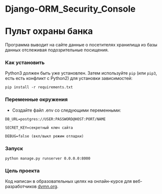 # Django-ORM_Security_Console
# Пульт охраны банка

Программа выводит на сайте данные о посетителях хранилища из базы данных отслеживая подозрительные посищения. 

### Как установить

Python3 должен быть уже установлен. 
Затем используйте `pip` (или `pip3`, есть есть конфликт с Python2) для установки зависимостей:
```
pip install -r requirements.txt
```

### Переменные окружения
- Создайте файл .env со следующими переменными:
```
DB_URL=postgres://USER:PASSWORD@HOST:PORT/NAME

SECRET_KEY=секретный ключ сайта

DEBUG=false (вкл/выкл режим отладки)
```

### Запуск

```
python manage.py runserver 0.0.0.0:8000
```

### Цель проекта

Код написан в образовательных целях на онлайн-курсе для веб-разработчиков [dvmn.org](https://dvmn.org/).